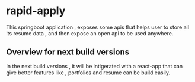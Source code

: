 # rapid-apply
This springboot application , exposes some apis that helps user to store all its resume data , and then expose an open api to be used anywhere. 

## Overview for next build versions
In the next build versions , it will be intigerated with a react-app that can give better features like , portfolios and resume can be build easily.
